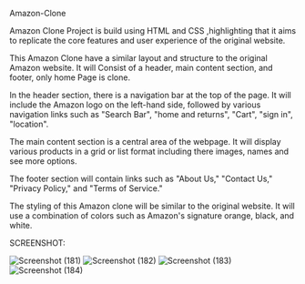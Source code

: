 Amazon-Clone

Amazon Clone Project is build using HTML and CSS ,highlighting that it aims to replicate the core features and user experience of the original website.

This Amazon Clone have a similar layout and structure to the original Amazon website. It will Consist of a header, main content section, and footer, only home Page is clone.

In the header section, there is a navigation bar at the top of the page. It will include the Amazon logo on the left-hand side, followed by various navigation links such as "Search Bar", "home and returns", "Cart", "sign in", "location".

The main content section is a central area of the webpage. It will display various products in a grid or list format including there images, names and see more options.

The footer section will contain links such as "About Us," "Contact Us," "Privacy Policy," and "Terms of Service."

The styling of this Amazon clone will be similar to the original website. It will use a combination of colors such as Amazon's signature orange, black, and white.

SCREENSHOT:

![Screenshot (181)](https://github.com/user-attachments/assets/f8dd5676-5a46-41e1-8529-0c70db2df555)
![Screenshot (182)](https://github.com/user-attachments/assets/52242fe1-958f-4d33-a2c8-adfe525e08c3)
![Screenshot (183)](https://github.com/user-attachments/assets/4fe59b3f-a496-4f4e-bdac-01be54103a48)
![Screenshot (184)](https://github.com/user-attachments/assets/91f0840c-f1b9-489c-899b-bf7b175e33bc)




